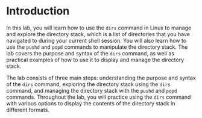 # Introduction

In this lab, you will learn how to use the `dirs` command in Linux to manage and explore the directory stack, which is a list of directories that you have navigated to during your current shell session. You will also learn how to use the `pushd` and `popd` commands to manipulate the directory stack. The lab covers the purpose and syntax of the `dirs` command, as well as practical examples of how to use it to display and manage the directory stack.

The lab consists of three main steps: understanding the purpose and syntax of the `dirs` command, exploring the directory stack using the `dirs` command, and managing the directory stack with the `pushd` and `popd` commands. Throughout the lab, you will practice using the `dirs` command with various options to display the contents of the directory stack in different formats.
